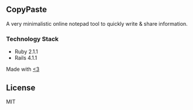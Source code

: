## CopyPaste

A very minimalistic online notepad tool to quickly write & share information.

### Technology Stack

- Ruby 2.1.1
- Rails 4.1.1

Made with [<3](https://twitter.com/arrowgunz)

## License

MIT
